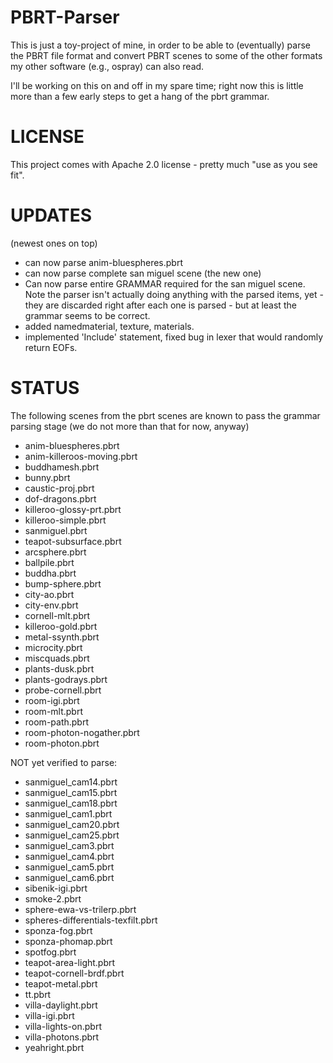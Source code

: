 PBRT-Parser
===========

This is just a toy-project of mine, in order to be able to
(eventually) parse the PBRT file format and convert PBRT scenes to
some of the other formats my other software (e.g., ospray) can also
read.

I'll be working on this on and off in my spare time; right now this is
little more than a few early steps to get a hang of the pbrt grammar.


LICENSE
=======

This project comes with Apache 2.0 license - pretty much "use as you see fit".


UPDATES
=======

(newest ones on top)

- can now parse anim-bluespheres.pbrt
- can now parse complete san miguel scene (the new one)
- Can now parse entire GRAMMAR required for the san miguel scene.
  Note the parser isn't actually doing anything with the parsed items,
  yet - they are discarded right after each one is parsed - but at
  least the grammar seems to be correct.
- added namedmaterial, texture, materials.
- implemented 'Include' statement, fixed bug in lexer that would randomly return EOFs.

STATUS
======

The following scenes from the pbrt scenes are known to pass the
grammar parsing stage (we do not more than that for now, anyway)

 - anim-bluespheres.pbrt
 - anim-killeroos-moving.pbrt
 - buddhamesh.pbrt
 - bunny.pbrt
 - caustic-proj.pbrt
 - dof-dragons.pbrt
 - killeroo-glossy-prt.pbrt
 - killeroo-simple.pbrt
 - sanmiguel.pbrt
 - teapot-subsurface.pbrt
 - arcsphere.pbrt
 - ballpile.pbrt
 - buddha.pbrt
 - bump-sphere.pbrt
 - city-ao.pbrt
 - city-env.pbrt
 - cornell-mlt.pbrt
 - killeroo-gold.pbrt
 - metal-ssynth.pbrt
 - microcity.pbrt
 - miscquads.pbrt
 - plants-dusk.pbrt
 - plants-godrays.pbrt
 - probe-cornell.pbrt
 - room-igi.pbrt
 - room-mlt.pbrt
 - room-path.pbrt
 - room-photon-nogather.pbrt
 - room-photon.pbrt

NOT yet verified to parse:

 - sanmiguel_cam14.pbrt
 - sanmiguel_cam15.pbrt
 - sanmiguel_cam18.pbrt
 - sanmiguel_cam1.pbrt
 - sanmiguel_cam20.pbrt
 - sanmiguel_cam25.pbrt
 - sanmiguel_cam3.pbrt
 - sanmiguel_cam4.pbrt
 - sanmiguel_cam5.pbrt
 - sanmiguel_cam6.pbrt
 - sibenik-igi.pbrt
 - smoke-2.pbrt
 - sphere-ewa-vs-trilerp.pbrt
 - spheres-differentials-texfilt.pbrt
 - sponza-fog.pbrt
 - sponza-phomap.pbrt
 - spotfog.pbrt
 - teapot-area-light.pbrt
 - teapot-cornell-brdf.pbrt
 - teapot-metal.pbrt
 - tt.pbrt
 - villa-daylight.pbrt
 - villa-igi.pbrt
 - villa-lights-on.pbrt
 - villa-photons.pbrt
 - yeahright.pbrt
